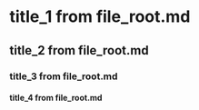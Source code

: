 # title_1 from file_root.md
## title_2 from file_root.md
### title_3 from file_root.md
#### title_4 from file_root.md
